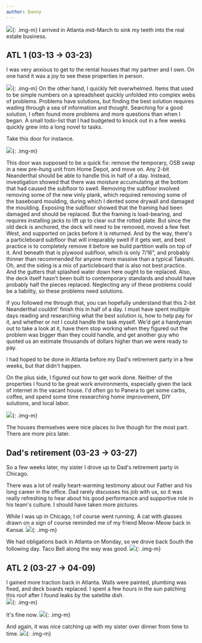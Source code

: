 ```yaml
---
author: Danny
---
```

![](https://elasticbeanstalk-us-west-2-999872866258.s3.us-west-2.amazonaws.com/images/blog/2022/2022-03-13_atl1/0_house_r.jpg){: .img-m}
I arrived in Atlanta mid-March to sink my teeth into the real estate business.

## ATL 1 (03-13 -> 03-23)
I was very anxious to get to the rental houses that my partner and I own.  On one hand it was a joy to see these properties in person.  

![](https://elasticbeanstalk-us-west-2-999872866258.s3.us-west-2.amazonaws.com/images/blog/2022/2022-03-13_atl1/1_houseOverwhelm_r.jpg){: .img-m}
On the other hand, I quickly felt overwhelmed.  Items that used to be simple numbers on a spreadsheet quickly unfolded into complex webs of problems.  Problems have solutions, but finding the best solution requires wading through a sea of information and thought.  Searching for a good solution, I often found more problems and more questions than when I began.  A small todo-list that I had budgeted to knock out in a few weeks quickly grew into a long novel to tasks.


Take this door for instance.

![](https://elasticbeanstalk-us-west-2-999872866258.s3.us-west-2.amazonaws.com/images/blog/2022/2022-03-13_atl1/2_houseDoor_r.jpg){: .img-m}

This door was supposed to be a quick fix: remove the temporary, OSB swap in a new pre-hung unit from Home Depot, and move on.  Any 2-bit Neanderthal should be able to handle this in half of a day.  Instead, investigation showed that there was moisture accumulating at the bottom that had caused the subfloor to swell.  Removing the subfloor involved removing some of the new vinly plank, which required removing some of the baseboard moulding, during which I dented some drywall and damaged the moulding.  Exposing the subfloor showed that the framing had been damaged and should be replaced.  But the framing is load-bearing, and requires installing jacks to lift up to clear out the rotted plate.  But since the old deck is anchored, the deck will need to be removed, moved a few feet West, and supported on jacks before it is returned.  And by the way, there's a particleboard subfloor that will irreparably swell if it gets wet, and best practice is to completely remove it before we build partition walls on top of it.  And beneath that is plywood subfloor, which is only 7/16", and probably thinner than recommended for anyone more massive than a typical Takushi.  Oh, and the siding is a mix of particleboard that is also not best practice.  And the gutters that splashed water down here ought to be replaced.  Also, the deck itself hasn't been built to contemporary standards and should have probably half the pieces replaced.  Neglecting any of these problems could be a liability, so these problems need solutions.

If you followed me through that, you can hopefully understand that this 2-bit Neanderthal couldnt' finish this in half of a day.  I must have spent multiple days reading and researching what the best solution is, how to help pay for it, and whether or not I could handle the task myself.  We'd get a handyman out to take a look at it, have them stop working when they figured out the problem was bigger than they could handle, and get another guy who quoted us an estimate thousands of dollars higher than we were ready to pay.

I had hoped to be done in Atlanta before my Dad's retirement party in a few weeks, but that didn't happen.

On the plus side, I figured out how to get work done.  Neither of the properties I found to be great work environments, especially given the lack of internet in the vacant house.  I'd often go to Panera to get some carbs, coffee, and spend some time researching home improvement, DIY solutions, and local labor.

![](https://elasticbeanstalk-us-west-2-999872866258.s3.us-west-2.amazonaws.com/images/blog/2022/2022-03-13_atl1/3_cafe_r.jpg){: .img-m}

The houses themselves were nice places to live though for the most part.  There are more pics later.

## Dad's retirement (03-23 -> 03-27)
So a few weeks later, my sister I drove up to Dad's retirement party in Chicago.  

There was a lot of really heart-warming testimony about our Father and his long career in the office.  Dad rarely discusses his job with us, so it was really refreshing to hear about his good performance and supportive role in his team's culture.  I should have taken more pictures.

While I was up in Chicago, I of course went running.  A cat with glasses drawn on a sign of course reminded me of my friend Meow-Meow back in Kansai.
![](https://elasticbeanstalk-us-west-2-999872866258.s3.us-west-2.amazonaws.com/images/blog/2022/03-23_dadsRetirement/0_stopMeow_r.jpg){: .img-m}

We had obligations back in Atlanta on Monday, so we drove back South the following day.  Taco Bell along the way was good.
![](https://elasticbeanstalk-us-west-2-999872866258.s3.us-west-2.amazonaws.com/images/blog/2022/03-23_dadsRetirement/1_tacoBell_r.jpg){: .img-m}

## ATL 2 (03-27 -> 04-09)
I gained more traction back in Atlanta.  Walls were painted, plumbing was fixed, and deck boards replaced.  I spent a few hours in the sun patching this roof after I found leaks by the satellite dish.  
![](https://elasticbeanstalk-us-west-2-999872866258.s3.us-west-2.amazonaws.com/images/blog/2022/03-27_atl2/0_roofDamage_r.jpg){: .img-m}

It's fine now.
![](https://elasticbeanstalk-us-west-2-999872866258.s3.us-west-2.amazonaws.com/images/blog/2022/03-27_atl2/1_roofRepaired_r.jpg){: .img-m}

And again, it was nice catching up with my sister over dinner from time to time.
![](https://elasticbeanstalk-us-west-2-999872866258.s3.us-west-2.amazonaws.com/images/blog/2022/03-27_atl2/2_dinner_r.jpg){: .img-m}
